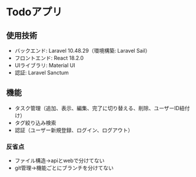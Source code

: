 # Todoアプリ

## 使用技術
- バックエンド: Laravel 10.48.29（環境構築: Laravel Sail）
- フロントエンド: React 18.2.0
- UIライブラリ: Material UI
- 認証: Laravel Sanctum

## 機能
- タスク管理（追加、表示、編集、完了に切り替える、削除、ユーザーID紐付け）
- タグ絞り込み検索
- 認証（ユーザー新規登録、ログイン、ログアウト）

### 反省点
- ファイル構造->apiとwebで分けてない
- git管理->機能ごとにブランチを分けてない